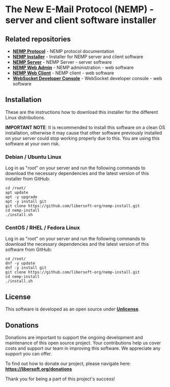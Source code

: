 # The New E-Mail Protocol (NEMP) - server and client software installer

## Related repositories

- [**NEMP Protocol**](https://github.com/libersoft-org/nemp-protocol) - NEMP protocol documentation
- [**NEMP Installer**](https://github.com/libersoft-org/nemp-install) - Installer for NEMP server and client software
- [**NEMP Server**](https://github.com/libersoft-org/nemp-server) - NEMP Server - server software
- [**NEMP Web Admin**](https://github.com/libersoft-org/nemp-admin-web) - NEMP administration - web software
- [**NEMP Web Client**](https://github.com/libersoft-org/nemp-client-web) - NEMP client - web software
- [**WebSocket Developer Console**](https://github.com/libersoft-org/websocket-console) - WebSocket developer console - web software

## Installation

These are the instructions how to download this installer for the different Linux distributions.

**IMPORTANT NOTE**: It is recommended to install this software on a clean OS installation, otherwise it may cause that other software previously installed on your server could stop working properly due to this. You are using this software at your own risk.

### Debian / Ubuntu Linux

Log in as "root" on your server and run the following commands to download the necessary dependencies and the latest version of this installer from GitHub:

```console
cd /root/
apt update
apt -y upgrade
apt -y install git
git clone https://github.com/libersoft-org/nemp-install.git
cd nemp-install
./install.sh
```

### CentOS / RHEL / Fedora Linux

Log in as "root" on your server and run the following commands to download the necessary dependencies and the latest version of this software from GitHub:

```console
cd /root/
dnf -y update
dnf -y install git
git clone https://github.com/libersoft-org/nemp-install.git
cd nemp-install
./install.sh
```

## License

This software is developed as an open source under [**Unlicense**](./LICENSE).

## Donations

Donations are important to support the ongoing development and maintenance of this open source project. Your contributions help us cover costs and support our team in improving this software. We appreciate any support you can offer.

To find out how to donate our project, please navigate here: **https://libersoft.org/donations**

Thank you for being a part of this project's success!
